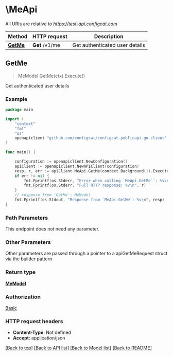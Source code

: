 # \MeApi

All URIs are relative to *https://test-api.configcat.com*

Method | HTTP request | Description
------------- | ------------- | -------------
[**GetMe**](MeApi.md#GetMe) | **Get** /v1/me | Get authenticated user details



## GetMe

> MeModel GetMe(ctx).Execute()

Get authenticated user details



### Example

```go
package main

import (
    "context"
    "fmt"
    "os"
    openapiclient "github.com/configcat/configcat-publicapi-go-client"
)

func main() {

    configuration := openapiclient.NewConfiguration()
    apiClient := openapiclient.NewAPIClient(configuration)
    resp, r, err := apiClient.MeApi.GetMe(context.Background()).Execute()
    if err != nil {
        fmt.Fprintf(os.Stderr, "Error when calling `MeApi.GetMe``: %v\n", err)
        fmt.Fprintf(os.Stderr, "Full HTTP response: %v\n", r)
    }
    // response from `GetMe`: MeModel
    fmt.Fprintf(os.Stdout, "Response from `MeApi.GetMe`: %v\n", resp)
}
```

### Path Parameters

This endpoint does not need any parameter.

### Other Parameters

Other parameters are passed through a pointer to a apiGetMeRequest struct via the builder pattern


### Return type

[**MeModel**](MeModel.md)

### Authorization

[Basic](../README.md#Basic)

### HTTP request headers

- **Content-Type**: Not defined
- **Accept**: application/json

[[Back to top]](#) [[Back to API list]](../README.md#documentation-for-api-endpoints)
[[Back to Model list]](../README.md#documentation-for-models)
[[Back to README]](../README.md)

